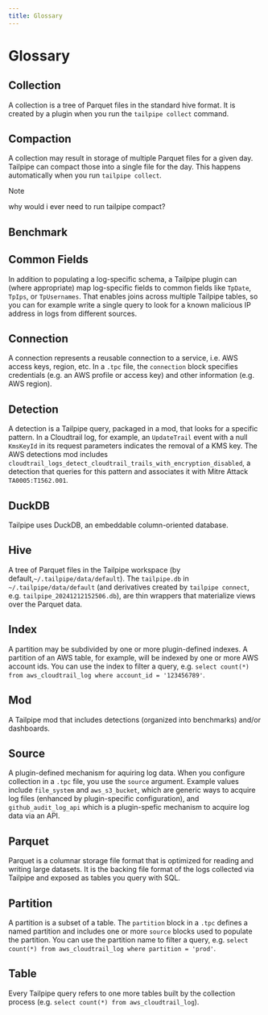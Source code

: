 ```yaml
---
title: Glossary
---
```


# Glossary

## Collection

A collection is a tree of Parquet files in the standard hive format. It is created by a plugin when you run the `tailpipe collect` command. 

## Compaction

A collection may result in storage of multiple Parquet files for a given day. Tailpipe can compact those into a single file for the day. This happens automatically when you run `tailpipe collect`.

>[!NOTE]
> why would i ever need to run tailpipe compact?

## Benchmark

## Common Fields

In addition to populating a log-specific schema, a Tailpipe plugin can (where appropriate) map log-specific fields to common fields like `TpDate`, `TpIps`, or `TpUsernames`. That enables joins across multiple Tailpipe tables, so you can for example write a single query to look for a known malicious IP address in logs from different sources.

## Connection

A connection represents a reusable connection to a service, i.e. AWS access keys, region, etc. In a `.tpc` file, the `connection` block specifies credentials (e.g. an AWS profile or access key) and other information (e.g. AWS region).

## Detection

A detection is a Tailpipe query, packaged in a mod, that looks for a specific pattern. In a Cloudtrail log, for example, an `UpdateTrail` event with a null `KmsKeyId` in its request parameters indicates the removal of a KMS key. The AWS detections mod includes `cloudtrail_logs_detect_cloudtrail_trails_with_encryption_disabled`, a detection that queries for this pattern and associates it with Mitre Attack `TA0005:T1562.001`.

## DuckDB

Tailpipe uses DuckDB, an embeddable column-oriented database.

## Hive

A tree of Parquet files in the Tailpipe workspace (by default,`~/.tailpipe/data/default`). The `tailpipe.db` in `~/.tailpipe/data/default` (and derivatives created by `tailpipe connect`, e.g. `tailpipe_20241212152506.db`), are thin wrappers that materialize views over the Parquet data.

## Index

A partition may be subdivided by one or more plugin-defined indexes. A partition of an AWS table, for example, will be indexed by one or more AWS account ids. You can use the index to filter a query, e.g. `select count(*) from aws_cloudtrail_log where account_id = '123456789'`.  

## Mod

A Tailpipe mod that includes detections (organized into benchmarks) and/or dashboards.

## Source

A plugin-defined mechanism for aquiring log data. When you configure collection in a `.tpc` file, you use the `source` argument. Example values include `file_system` and `aws_s3_bucket`, which are generic ways to acquire log files (enhanced by plugin-specific configuration), and `github_audit_log_api` which is a plugin-spefic mechanism to acquire log data via an API.

## Parquet

Parquet is a columnar storage file format that is optimized for reading and writing large datasets. It is the backing file format of the logs collected via Tailpipe and exposed as tables you query with SQL.

## Partition

A partition is a subset of a table. The `partition` block in a `.tpc` defines a named partition and includes one or more `source` blocks used to populate the partition. You can use the partition name to filter a query, e.g. `select count(*) from aws_cloudtrail_log where partition = 'prod'`.

## Table

Every Tailpipe query refers to one more tables built by the collection process (e.g. `select count(*) from aws_cloudtrail_log`).

